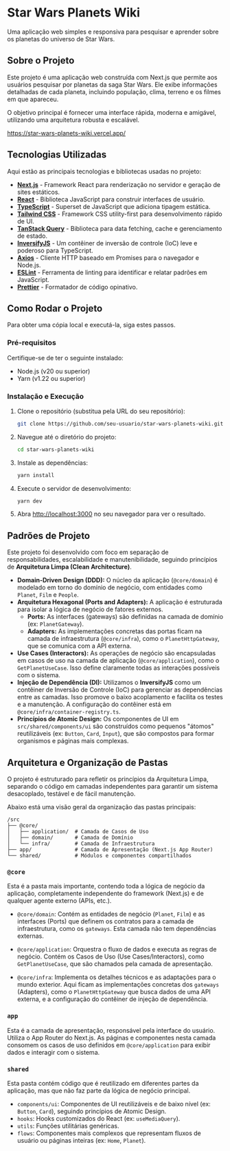 # Star Wars Planets Wiki

Uma aplicação web simples e responsiva para pesquisar e aprender sobre os planetas do universo de Star Wars.

## Sobre o Projeto

Este projeto é uma aplicação web construída com Next.js que permite aos usuários pesquisar por planetas da saga Star Wars. Ele exibe informações detalhadas de cada planeta, incluindo população, clima, terreno e os filmes em que apareceu.

O objetivo principal é fornecer uma interface rápida, moderna e amigável, utilizando uma arquitetura robusta e escalável.

https://star-wars-planets-wiki.vercel.app/

## Tecnologias Utilizadas

Aqui estão as principais tecnologias e bibliotecas usadas no projeto:

*   **[Next.js](https://nextjs.org/)** - Framework React para renderização no servidor e geração de sites estáticos.
*   **[React](https://reactjs.org/)** - Biblioteca JavaScript para construir interfaces de usuário.
*   **[TypeScript](https://www.typescriptlang.org/)** - Superset de JavaScript que adiciona tipagem estática.
*   **[Tailwind CSS](https://tailwindcss.com/)** - Framework CSS utility-first para desenvolvimento rápido de UI.
*   **[TanStack Query](https://tanstack.com/query/latest)** - Biblioteca para data fetching, cache e gerenciamento de estado.
*   **[InversifyJS](https://inversify.io/)** - Um contêiner de inversão de controle (IoC) leve e poderoso para TypeScript.
*   **[Axios](https://axios-http.com/)** - Cliente HTTP baseado em Promises para o navegador e Node.js.
*   **[ESLint](https://eslint.org/)** - Ferramenta de linting para identificar e relatar padrões em JavaScript.
*   **[Prettier](https://prettier.io/)** - Formatador de código opinativo.

## Como Rodar o Projeto

Para obter uma cópia local e executá-la, siga estes passos.

### Pré-requisitos

Certifique-se de ter o seguinte instalado:

*   Node.js (v20 ou superior)
*   Yarn (v1.22 ou superior)

### Instalação e Execução

1.  Clone o repositório (substitua pela URL do seu repositório):
    ```sh
    git clone https://github.com/seu-usuario/star-wars-planets-wiki.git
    ```
2.  Navegue até o diretório do projeto:
    ```sh
    cd star-wars-planets-wiki
    ```
3.  Instale as dependências:
    ```sh
    yarn install
    ```
4.  Execute o servidor de desenvolvimento:
    ```sh
    yarn dev
    ```
5.  Abra [http://localhost:3000](http://localhost:3000) no seu navegador para ver o resultado.

## Padrões de Projeto

Este projeto foi desenvolvido com foco em separação de responsabilidades, escalabilidade e manutenibilidade, seguindo princípios de **Arquitetura Limpa (Clean Architecture)**.

*   **Domain-Driven Design (DDD):** O núcleo da aplicação (`@core/domain`) é modelado em torno do domínio de negócio, com entidades como `Planet`, `Film` e `People`.
*   **Arquitetura Hexagonal (Ports and Adapters):** A aplicação é estruturada para isolar a lógica de negócio de fatores externos.
    *   **Ports:** As interfaces (gateways) são definidas na camada de domínio (ex: `PlanetGateway`).
    *   **Adapters:** As implementações concretas das portas ficam na camada de infraestrutura (`@core/infra`), como o `PlanetHttpGateway`, que se comunica com a API externa.
*   **Use Cases (Interactors):** As operações de negócio são encapsuladas em casos de uso na camada de aplicação (`@core/application`), como o `GetPlanetUseCase`. Isso define claramente todas as interações possíveis com o sistema.
*   **Injeção de Dependência (DI):** Utilizamos o **InversifyJS** como um contêiner de Inversão de Controle (IoC) para gerenciar as dependências entre as camadas. Isso promove o baixo acoplamento e facilita os testes e a manutenção. A configuração do contêiner está em `@core/infra/container-registry.ts`.
*   **Princípios de Atomic Design:** Os componentes de UI em `src/shared/components/ui` são construídos como pequenos "átomos" reutilizáveis (ex: `Button`, `Card`, `Input`), que são compostos para formar organismos e páginas mais complexas.

## Arquitetura e Organização de Pastas

O projeto é estruturado para refletir os princípios da Arquitetura Limpa, separando o código em camadas independentes para garantir um sistema desacoplado, testável e de fácil manutenção.

Abaixo está uma visão geral da organização das pastas principais:

```
/src
├── @core/
│   ├── application/  # Camada de Casos de Uso
│   ├── domain/       # Camada de Domínio
│   └── infra/        # Camada de Infraestrutura
├── app/              # Camada de Apresentação (Next.js App Router)
└── shared/           # Módulos e componentes compartilhados
```

### `@core`

Esta é a pasta mais importante, contendo toda a lógica de negócio da aplicação, completamente independente do framework (Next.js) e de qualquer agente externo (APIs, etc.).

*   `@core/domain`: Contém as entidades de negócio (`Planet`, `Film`) e as interfaces (Ports) que definem os contratos para a camada de infraestrutura, como os `gateways`. Esta camada não tem dependências externas.

*   `@core/application`: Orquestra o fluxo de dados e executa as regras de negócio. Contém os Casos de Uso (Use Cases/Interactors), como `GetPlanetUseCase`, que são chamados pela camada de apresentação.

*   `@core/infra`: Implementa os detalhes técnicos e as adaptações para o mundo exterior. Aqui ficam as implementações concretas dos `gateways` (Adapters), como o `PlanetHttpGateway` que busca dados de uma API externa, e a configuração do contêiner de injeção de dependência.

### `app`

Esta é a camada de apresentação, responsável pela interface do usuário. Utiliza o App Router do Next.js. As páginas e componentes nesta camada consomem os casos de uso definidos em `@core/application` para exibir dados e interagir com o sistema.

### `shared`

Esta pasta contém código que é reutilizado em diferentes partes da aplicação, mas que não faz parte da lógica de negócio principal.

*   `components/ui`: Componentes de UI reutilizáveis e de baixo nível (ex: `Button`, `Card`), seguindo princípios de Atomic Design.
*   `hooks`: Hooks customizados do React (ex: `useMediaQuery`).
*   `utils`: Funções utilitárias genéricas.
*   `flows`: Componentes mais complexos que representam fluxos de usuário ou páginas inteiras (ex: `Home`, `Planet`).
